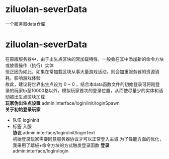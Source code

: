 # ziluolan-severData
一个服务器data仓库

# ziluolan-severData
在原版服务器中，由于出生点区块的常加载特性，一般会在其中添加新的命令方块或放置操作（执行）实体  
但正因为如此，如果在常加载区块从事大量游戏活动，则会加重服务器的资源消耗，影响游戏体验  
故此，建议将世界出生点设为 0 ~ 0 ，结合本data函数文件的初始登录可将刚登录的玩家tp至10000格以外，模拟玩家首次的登录位置，从而使尽量少的实体和活动被出生点区块加载  
**玩家伪出生点设置**
admin:interface/login/init/loginSpawn  
**关于初始登录玩家**
+ 队伍 loginInit  
+ 标签 入服  
**协议**
admin:interface/login/init/loginText  
初始登录玩家需要同意服务器协议才可以正常登入主城
为了性能方面的优化，我采用了踏板+命令方块的方式触发登录函数
**登录**
admin:interface/login/login  


